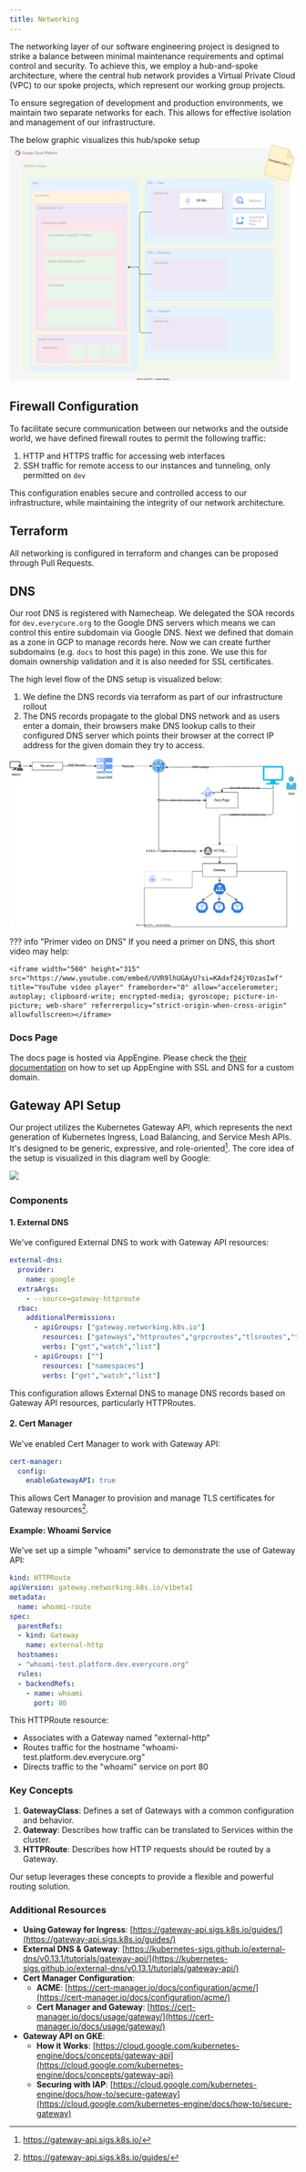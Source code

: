 ```yaml
---
title: Networking
---
```


The networking layer of our software engineering project is designed to strike a balance between minimal maintenance requirements and optimal control and security. To achieve this, we employ a hub-and-spoke architecture, where the central hub network provides a Virtual Private Cloud (VPC) to our spoke projects, which represent our working group projects.

To ensure segregation of development and production environments, we maintain two separate networks for each. This allows for effective isolation and management of our infrastructure.

The below graphic visualizes this hub/spoke setup
![](../assets/img/mtrx_network.drawio.svg)

## Firewall Configuration

To facilitate secure communication between our networks and the outside world, we have defined firewall routes to permit the following traffic:

1. HTTP and HTTPS traffic for accessing web interfaces
1. SSH traffic for remote access to our instances and tunneling, only permitted on `dev`

This configuration enables secure and controlled access to our infrastructure, while maintaining the integrity of our network architecture.

## Terraform

All networking is configured in terraform and changes can be proposed through Pull Requests.

## DNS

Our root DNS is registered with Namecheap. We delegated the SOA records for
`dev.everycure.org` to the Google DNS servers which means we can control this entire
subdomain via Google DNS.  Next we defined that domain as a zone in GCP to manage records
here. Now we can create further subdomains (e.g. `docs` to host this page) in this zone.
We use this for domain ownership validation and it is also needed for SSL certificates.

The high level flow of the DNS setup is visualized below:

1. We define the DNS records via terraform as part of our infrastructure rollout
2. The DNS records propagate to the global DNS network and as users enter a domain, their
browsers make DNS lookup calls to their configured DNS server which points their browser
at the correct IP address for the given domain they try to access.

![](../assets/img/mtrx_dns.drawio.svg)

??? info "Primer video on DNS"
    If you need a primer on DNS, this short video may help:
    
    <iframe width="560" height="315" src="https://www.youtube.com/embed/UVR9lhUGAyU?si=KAdxf24jYOzasIwf" title="YouTube video player" frameborder="0" allow="accelerometer; autoplay; clipboard-write; encrypted-media; gyroscope; picture-in-picture; web-share" referrerpolicy="strict-origin-when-cross-origin" allowfullscreen></iframe>

### Docs Page

The docs page is hosted via AppEngine. Please check the [their
documentation](https://cloud.google.com/appengine/docs/standard/securing-custom-domains-with-ssl?hl=en)
on how to set up AppEngine with SSL and DNS for a custom domain.






## Gateway API Setup

Our project utilizes the Kubernetes Gateway API, which represents the next generation of Kubernetes Ingress, Load Balancing, and Service Mesh APIs. It's designed to be generic, expressive, and role-oriented[^1]. The core idea of the setup is visualized in this diagram well by Google:

![](https://cloud.google.com/static/kubernetes-engine/images/model-gateway-per-cluster.svg)

### Components

#### 1. External DNS

We've configured External DNS to work with Gateway API resources:

```yaml
external-dns:
  provider:
    name: google
  extraArgs:
    - --source=gateway-httproute
  rbac:
    additionalPermissions:
      - apiGroups: ["gateway.networking.k8s.io"]
        resources: ["gateways","httproutes","grpcroutes","tlsroutes","tcproutes","udproutes"] 
        verbs: ["get","watch","list"]
      - apiGroups: [""]
        resources: ["namespaces"]
        verbs: ["get","watch","list"]
```

This configuration allows External DNS to manage DNS records based on Gateway API resources, particularly HTTPRoutes.

#### 2. Cert Manager

We've enabled Cert Manager to work with Gateway API:

```yaml
cert-manager:
  config:
    enableGatewayAPI: true
```

This allows Cert Manager to provision and manage TLS certificates for Gateway resources[^2].

#### Example: Whoami Service

We've set up a simple "whoami" service to demonstrate the use of Gateway API:

```yaml
kind: HTTPRoute
apiVersion: gateway.networking.k8s.io/v1beta1
metadata:
  name: whoami-route
spec:
  parentRefs:
  - kind: Gateway
    name: external-http
  hostnames:
  - "whoami-test.platform.dev.everycure.org"
  rules:
  - backendRefs:
    - name: whoami
      port: 80
```

This HTTPRoute resource:
- Associates with a Gateway named "external-http"
- Routes traffic for the hostname "whoami-test.platform.dev.everycure.org"
- Directs traffic to the "whoami" service on port 80

### Key Concepts

1. **GatewayClass**: Defines a set of Gateways with a common configuration and behavior.
2. **Gateway**: Describes how traffic can be translated to Services within the cluster.
3. **HTTPRoute**: Describes how HTTP requests should be routed by a Gateway.

Our setup leverages these concepts to provide a flexible and powerful routing solution.


### Additional Resources

- **Using Gateway for Ingress**: [https://gateway-api.sigs.k8s.io/guides/](https://gateway-api.sigs.k8s.io/guides/)
- **External DNS & Gateway**: [https://kubernetes-sigs.github.io/external-dns/v0.13.1/tutorials/gateway-api/](https://kubernetes-sigs.github.io/external-dns/v0.13.1/tutorials/gateway-api/)
- **Cert Manager Configuration**:
  - **ACME**: [https://cert-manager.io/docs/configuration/acme/](https://cert-manager.io/docs/configuration/acme/)
  - **Cert Manager and Gateway**: [https://cert-manager.io/docs/usage/gateway/](https://cert-manager.io/docs/usage/gateway/)
- **Gateway API on GKE**:
  - **How it Works**: [https://cloud.google.com/kubernetes-engine/docs/concepts/gateway-api](https://cloud.google.com/kubernetes-engine/docs/concepts/gateway-api)
  - **Securing with IAP**: [https://cloud.google.com/kubernetes-engine/docs/how-to/secure-gateway](https://cloud.google.com/kubernetes-engine/docs/how-to/secure-gateway)

[^1]: https://gateway-api.sigs.k8s.io/
[^2]: https://gateway-api.sigs.k8s.io/guides/